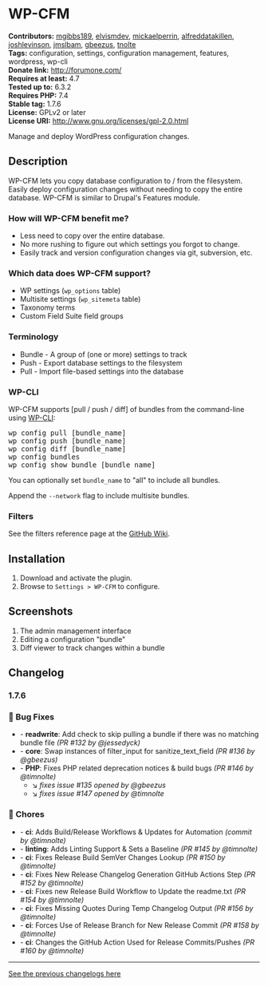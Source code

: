 # WP-CFM #
**Contributors:** [mgibbs189](https://profiles.wordpress.org/mgibbs189/), [elvismdev](https://profiles.wordpress.org/elvismdev/), [mickaelperrin](https://profiles.wordpress.org/mickaelperrin/), [alfreddatakillen](https://profiles.wordpress.org/alfreddatakillen/), [joshlevinson](https://profiles.wordpress.org/joshlevinson/), [jmslbam](https://profiles.wordpress.org/jmslbam/), [gbeezus](https://profiles.wordpress.org/gbeezus/), [tnolte](https://profiles.wordpress.org/tnolte/)  
**Tags:** configuration, settings, configuration management, features, wordpress, wp-cli  
**Donate link:** http://forumone.com/  
**Requires at least:** 4.7  
**Tested up to:** 6.3.2  
**Requires PHP:** 7.4  
**Stable tag:** 1.7.6  
**License:** GPLv2 or later  
**License URI:** http://www.gnu.org/licenses/gpl-2.0.html  

Manage and deploy WordPress configuration changes.

## Description ##

WP-CFM lets you copy database configuration to / from the filesystem. Easily deploy configuration changes without needing to copy the entire database. WP-CFM is similar to Drupal's Features module.

### How will WP-CFM benefit me? ###

* Less need to copy over the entire database.
* No more rushing to figure out which settings you forgot to change.
* Easily track and version configuration changes via git, subversion, etc.

### Which data does WP-CFM support? ###

* WP settings (`wp_options` table)
* Multisite settings (`wp_sitemeta` table)
* Taxonomy terms
* Custom Field Suite field groups

### Terminology ###

* Bundle - A group of (one or more) settings to track
* Push - Export database settings to the filesystem
* Pull - Import file-based settings into the database

### WP-CLI ###

WP-CFM supports [pull / push / diff] of bundles from the command-line using [WP-CLI](http://wp-cli.org/):

<pre>
wp config pull [bundle_name]
wp config push [bundle_name]
wp config diff [bundle_name]
wp config bundles
wp config show_bundle [bundle_name]
</pre>

You can optionally set `bundle_name` to "all" to include all bundles.

Append the `--network` flag to include multisite bundles.

### Filters ###

See the filters reference page at the [GitHub Wiki](https://github.com/forumone/wp-cfm/wiki/Filters-Reference).


## Installation ##

1. Download and activate the plugin.
2. Browse to `Settings > WP-CFM` to configure.

## Screenshots ##
1. The admin management interface
2. Editing a configuration "bundle"
3. Diff viewer to track changes within a bundle

## Changelog ##

<!-- [START AUTO UPDATE] -->
<!-- Please keep comment here to allow auto-update -->
### 1.7.6 ###
### :bug: Bug Fixes
- [](https://github.com/forumone/wp-cfm/commit/de3cac52607d7879b07e62a42bac62dc7925e98a) - **readwrite**: Add check to skip pulling a bundle if there was no matching bundle file *(PR #132 by @jessedyck)*
- [](https://github.com/forumone/wp-cfm/commit/e6fd2c7e14041a9c0d79d850f31d25d593cafae4) - **core**: Swap instances of filter_input for sanitize_text_field *(PR #136 by @gbeezus)*
- [](https://github.com/forumone/wp-cfm/commit/d5a6122cc1661268eadcf076e5f71809529d60b4) - **PHP**: Fixes PHP related deprecation notices & build bugs *(PR #146 by @timnolte)*
  - :arrow_lower_right: *fixes issue #135 opened by @gbeezus*
  - :arrow_lower_right: *fixes issue #147 opened by @timnolte*

### :wrench: Chores
- [](https://github.com/forumone/wp-cfm/commit/49b269405aa51b536a891a55aa672434be60a0c9) - **ci**: Adds Build/Release Workflows & Updates for Automation *(commit by @timnolte)*
- [](https://github.com/forumone/wp-cfm/commit/e7cccf9bfb93f532274a50d62e53f72870a51458) - **linting**: Adds Linting Support & Sets a Baseline *(PR #145 by @timnolte)*
- [](https://github.com/forumone/wp-cfm/commit/d41216b2c39d9fcaee4ad791f067537fc5582221) - **ci**: Fixes Release Build SemVer Changes Lookup *(PR #150 by @timnolte)*
- [](https://github.com/forumone/wp-cfm/commit/f81429d365e6409b59b67ef0b5a5d4bf9548bb45) - **ci**: Fixes New Release Changelog Generation GitHub Actions Step *(PR #152 by @timnolte)*
- [](https://github.com/forumone/wp-cfm/commit/711fba63773f8f18f4891d05999fc497326fcbb0) - **ci**: Fixes new Release Build Workflow to Update the readme.txt *(PR #154 by @timnolte)*
- [](https://github.com/forumone/wp-cfm/commit/769ad58be7487d684ed5c11a4067418668042e30) - **ci**: Fixes Missing Quotes During Temp Changelog Output *(PR #156 by @timnolte)*
- [](https://github.com/forumone/wp-cfm/commit/d605935e48ae0d768d2ada1493bc9924d4c4009e) - **ci**: Forces Use of Release Branch for New Release Commit *(PR #158 by @timnolte)*
- [](https://github.com/forumone/wp-cfm/commit/199323147701dded5a28cb4f50dff920617bbf99) - **ci**: Changes the GitHub Action Used for Release Commits/Pushes *(PR #160 by @timnolte)*
<!-- [END AUTO UPDATE] -->

--------

[See the previous changelogs here](https://github.com/forumone/wp-cfm/blob/main/CHANGELOG.md#changelog)
